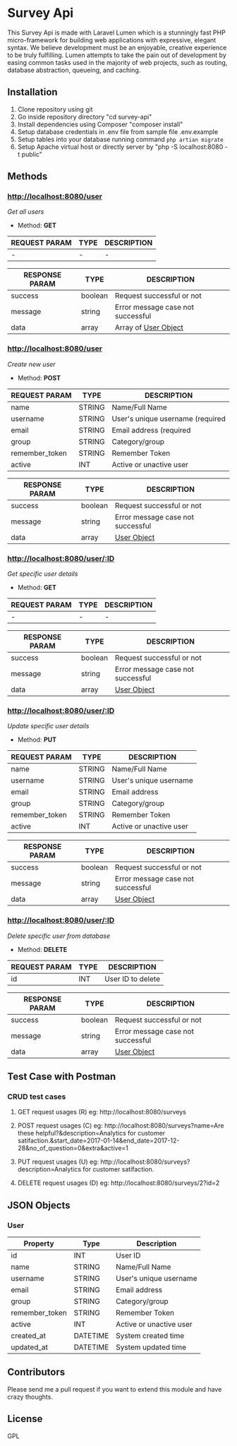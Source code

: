 # Survey Api

This Survey Api is made with Laravel Lumen which is a stunningly fast PHP micro-framework for building web applications with expressive, elegant syntax. We believe development must be an enjoyable, creative experience to be truly fulfilling. Lumen attempts to take the pain out of development by easing common tasks used in the majority of web projects, such as routing, database abstraction, queueing, and caching.

## Installation
1. Clone repository using git
2. Go inside repository directory "cd survey-api"
3. Install dependencies using Composer "composer install"
4. Setup database credentials in .env file from sample file .env.example
4. Setup tables into your database running command `php artian migrate`
5. Setup Apache virtual host or directly server by "php -S localhost:8080 -t public"



## Methods

### [http://localhost:8080/user](#)
_Get all users_

- Method: **GET**

| REQUEST PARAM | TYPE | DESCRIPTION |
| --- | --- | --- |
|  - | - | - |


| RESPONSE PARAM | TYPE | DESCRIPTION |
| --- | --- | --- |
| success | boolean | Request successful or not |
| message | string | Error message case not successful |
| data | array | Array of [User Object](#user-object) |


### [http://localhost:8080/user](#)
_Create new user_

- Method: **POST**

| REQUEST PARAM | TYPE | DESCRIPTION |
| --- | --- | --- |
| name | STRING | Name/Full Name |
| username | STRING | User's unique username (required|unique) | 
| email | STRING | Email address (required|unique) |
| group | STRING | Category/group |
| remember_token | STRING | Remember Token |
| active | INT | Active or unactive user |


| RESPONSE PARAM | TYPE | DESCRIPTION |
| --- | --- | --- |
| success | boolean | Request successful or not |
| message | string | Error message case not successful |
| data | array | [User Object](#user-object) |



### [http://localhost:8080/user/:ID](#)
_Get specific user details_

- Method: **GET**

| REQUEST PARAM | TYPE | DESCRIPTION |
| --- | --- | --- |
|  - | - | - |


| RESPONSE PARAM | TYPE | DESCRIPTION |
| --- | --- | --- |
| success | boolean | Request successful or not |
| message | string | Error message case not successful |
| data | array | [User Object](#user-object) |



### [http://localhost:8080/user/:ID](#)
_Update specific user details_

- Method: **PUT**

| REQUEST PARAM | TYPE | DESCRIPTION |
| --- | --- | --- |
| name | STRING | Name/Full Name |
| username | STRING | User's unique username | 
| email | STRING | Email address |
| group | STRING | Category/group |
| remember_token | STRING | Remember Token |
| active | INT | Active or unactive user |


| RESPONSE PARAM | TYPE | DESCRIPTION |
| --- | --- | --- |
| success | boolean | Request successful or not |
| message | string | Error message case not successful |
| data | array | [User Object](#user-object) |


### [http://localhost:8080/user/:ID](#)
_Delete specific user from database_

- Method: **DELETE**

| REQUEST PARAM | TYPE | DESCRIPTION |
| --- | --- | --- |
| id | INT | User ID to delete |


| RESPONSE PARAM | TYPE | DESCRIPTION |
| --- | --- | --- |
| success | boolean | Request successful or not |
| message | string | Error message case not successful |
| data | array | [User Object](#user-object) |




## Test Case with Postman
### CRUD test cases
1. GET request usages (R)
	eg: http://localhost:8080/surveys

2. POST request usages (C)
	eg: http://localhost:8080/surveys?name=Are these helpful?&description=Analytics for customer satifaction.&start_date=2017-01-14&end_date=2017-12-28&no_of_question=0&extra&active=1

3. PUT request usages (U)
	eg: http://localhost:8080/surveys?description=Analytics for customer satifaction.

4. DELETE request usages (D)
	eg: http://localhost:8080/surveys/2?id=2



## JSON Objects

<a name="user-object"></a>
### User

| Property | Type | Description |
| --- | --- | --- |
| id | INT | User ID |
| name | STRING | Name/Full Name |
| username | STRING | User's unique username |
| email | STRING | Email address |
| group | STRING | Category/group |
| remember_token | STRING | Remember Token |
| active | INT | Active or unactive user |
| created_at | DATETIME | System created time |
| updated_at | DATETIME | System updated time |




## Contributors

Please send me a pull request if you want to extend this module and have crazy thoughts.


## License

GPL

